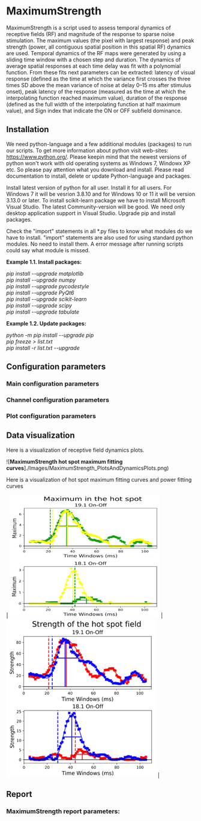 # MaximumStrength 

MaximumStrength is a script used to assess temporal dynamics of receptive fields (RF) and magnitude of the response to sparse noise stimulation. The maximum values (the pixel with largest response) and peak strength (power, all contiguous spatial position in this spatial RF) dynamics are used. Temporal dynamics of the RF maps were generated by using a sliding time window with a chosen step and duration. The dynamics of average spatial responses at each time delay was fit with a polynomial function. From these fits next parameters can be extracted: latency of visual response (defined as the time at which the variance first crosses the three times SD above the mean variance of noise at delay 0–15 ms after stimulus onset), peak latency of the response (measured as the time at which the interpolating function reached maximum value), duration of the response (defined as the full width of the interpolating function at half maximum value), and Sign index that indicate the ON or OFF subfield dominance. 

## Installation

We need python-language and a few additional modules (packages) to run our scripts. To get more information about python visit web-sites: https://www.python.org/. Please keepin mind that the newest versions of python won't work with old operating systems as Windows 7, Windowx XP etc. So please pay attention what you download and install. Please read documentation to install, delete or update Python-language and packages.

Install latest version of python for all user. Install it for all users. For Windows 7 it will be vesrion 3.8.10 and for Windows 10 or 11 it will be version 3.13.0 or later. To install scikit-learn package we have to install Microsoft Visual Studio. The latest Community-version will be good. We need only desktop application support in Visual Studio. Upgrade pip and install packages. 

Check the "import" statements in all *.py files to know what modules do we have to install. "import" statements are also used for using standard python modules. No need to install them. A error message after running scripts could say what module is missed. 

**Example 1.1. Install packages:**

*pip install --upgrade matplotlib\
pip install --upgrade numpy\
pip install --upgrade pycodestyle\
pip install --upgrade PyQt6\
pip install --upgrade scikit-learn\
pip install --upgrade scipy\
pip install --upgrade tabulate*              

**Example 1.2. Update packages:**

*python -m pip install --upgrade pip\
pip freeze > list.txt\
pip install -r list.txt --upgrade*
                
## Configuration parameters
### Main configuration parameters

### Channel configuration parameters 

### Plot configuration parameters

## Data visualization

Here is a visualization of receptive field dynamics plots. 

![**MaximumStrength hot spot maximum fitting curves**]./Images/MaximumStrength_PlotsAndDynamicsPlots.png)

Here is a visualization of hot spot maximum fitting curves and power fitting curves 

| <img src="./Images/MaximumStrength_HotSpotMaximum_FittingCurves.png" width="400"/> | <img src="./Images/MaximumStrength_Power_FittingCurves.png" width="400"/> |

## Report 
### MaximumStrength report parameters: 
